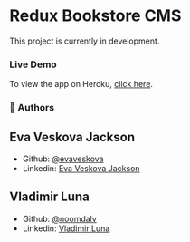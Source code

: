 # Redux Bookstore CMS
This project is currently in development.

### Live Demo

To view the app on Heroku, [click here](https://redux-bookstore-veskova.herokuapp.com/).

### 👤 Authors
## Eva Veskova Jackson
- Github: [@evaveskova](https://github.com/evaveskova)
- Linkedin: [Eva Veskova Jackson](https://www.linkedin.com/in/evaveskova/)

## Vladimir Luna
- Github: [@noomdalv](https://github.com/noomdalv/)
- Linkedin: [Vladimir Luna](https://www.linkedin.com/in/vladlunasan/)